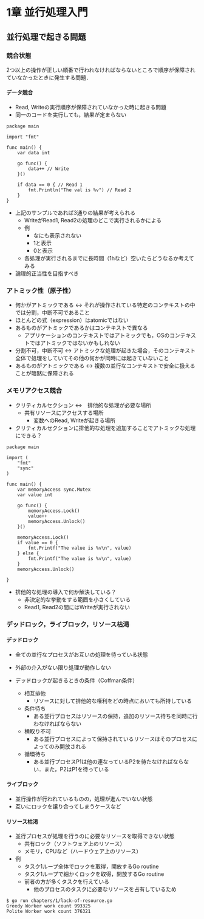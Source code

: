 # 1章 並行処理入門

## 並行処理で起きる問題
### 競合状態
2つ以上の操作が正しい順番で行われなければならないところで順序が保障されていなかったときに発生する問題．

#### データ競合
- Read, Writeの実行順序が保障されていなかった時に起きる問題
- 同一のコードを実行しても，結果が定まらない

```
package main

import "fmt"

func main() {
	var data int

	go func() {
		data++ // Write
	}()

	if data == 0 { // Read 1
		fmt.Println("The val is %v") // Read 2
	}
}

```

- 上記のサンプルであれば3通りの結果が考えられる
    - WriteがRead1, Read2の処理のどこで実行されるかによる
    - 例
        - なにも表示されない
        - 1と表示
        - 0と表示
	- 各処理が実行されるまでに長時間（1hなど）空いたらどうなるか考えてみる
- 論理的正当性を目指すべき

### アトミック性（原子性）
- 何かがアトミックである <-> それが操作されている特定のコンテキストの中では分割，中断不可であること
- ほとんどの式（expression）はatomicではない
- あるものがアトミックであるかはコンテキストで異なる
	- アプリケーションのコンテキストではアトミックでも，OSのコンテキストではアトミックではないかもしれない
- 分割不可，中断不可 <-> アトミックな処理が起きた場合，そのコンテキスト全体で処理をしていてその他の何かが同時には起きていないこと
- あるものがアトミックである <-> 複数の並行なコンテキストで安全に扱えることが暗黙に保障される

### メモリアクセス競合
- クリティカルセクション <->　排他的な処理が必要な場所
	- 共有リソースにアクセスする場所
		- 変数へのRead, Writeが起きる場所
- クリティカルセクションに排他的な処理を追加することでアトミックな処理にできる？


```
package main

import (
	"fmt"
	"sync"
)

func main() {
	var memoryAccess sync.Mutex
	var value int

	go func() {
		memoryAccess.Lock()
		value++
		memoryAccess.Unlock()
	}()

	memoryAccess.Lock()
	if value == 0 {
		fmt.Printf("The value is %v\n", value)
	} else {
		fmt.Printf("The value is %v\n", value)
	}
	memoryAccess.Unlock()

}
```

- 排他的な処理の導入で何か解決している？
	- 非決定的な挙動をする範囲を小さくしている
	- Read1, Read2の間にはWriteが実行されない

### デッドロック，ライブロック，リソース枯渇

#### デッドロック
- 全ての並行なプロセスがお互いの処理を待っている状態
- 外部の介入がない限り処理が動作しない

- デッドロックが起きるときの条件（Coffman条件）
	- 相互排他
		- リソースに対して排他的な権利をどの時点においても所持している
	- 条件待ち
		- ある並行プロセスはリソースの保持，追加のリソース待ちを同時に行わなければならない
	- 横取り不可
		- ある並行プロセスによって保持されているリソースはそのプロセスによってのみ開放される
	- 循環待ち
		- ある並行プロセスP1は他の連なっているP2を待たなければならない．また，P2はP1を待っている

#### ライブロック
- 並行操作が行われているものの，処理が進んでいない状態
- 互いにロックを譲り合ってしまうケースなど

#### リソース枯渇
- 並行プロセスが処理を行うのに必要なリソースを取得できない状態
	- 共有ロック（ソフトウェア上のリソース）
	- メモリ，CPUなど（ハードウェア上のリソース）
- 例
	- タスク1ループ全体でロックを取得，開放するGo routine
	- タスク1ループで細かくロックを取得，開放するGo routine
	- 前者の方が多くタスクを行えている
		- 他のプロセスのタスクに必要なリソースを占有しているため
```
$ go run chapters/1/lack-of-resource.go 
Greedy Worker work count 993325 
Polite Worker work count 376321 
```

